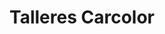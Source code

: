 ---
title: "Talleres Carcolor"
url: /valverde-del-fresno-valverdi-du-fresnu/talleres-carcolor/
shop: reparación de automóviles
---